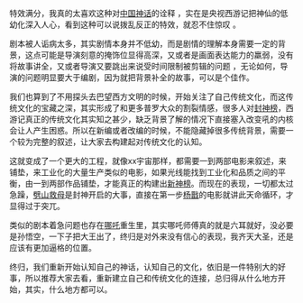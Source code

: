 特效满分，我真的太喜欢这种对[中国神话](https://www.zhihu.com/search?q=%E4%B8%AD%E5%9B%BD%E7%A5%9E%E8%AF%9D&search_source=Entity&hybrid_search_source=Entity&hybrid_search_extra=%7B%22sourceType%22%3A%22answer%22%2C%22sourceId%22%3A2639079005%7D)的诠释 ，实在是央视西游记把神仙的低幼化深入人心，看到这种可以说拨乱反正的特效，就忍不住惊叹 。

剧本被人诟病太多，其实剧情本身并不低幼，而是剧情的理解本身需要一定的背景，这点可能是导演刻意的掩饰位显得高深，又或者是画面表达能力的羸弱，没有将故事讲全，又或者导演又要跳出来说受时间限制被剪辑的问题 ，无论如何，导演的问题明显要大于编剧，因为就把背景补全的故事，可以是个佳作。

我们也算到了不用探头去巴望西方文明的时候，开始关注了自己传统文化，而这传统文化的宝藏之深，其实形成了和更多普罗大众的割裂情感，很多人对[封神榜](https://www.zhihu.com/search?q=%E5%B0%81%E7%A5%9E%E6%A6%9C&search_source=Entity&hybrid_search_source=Entity&hybrid_search_extra=%7B%22sourceType%22%3A%22answer%22%2C%22sourceId%22%3A2639079005%7D)，西游记真正的传统文化其实知之甚少，缺乏背景了解的情况下直接塞入改变吼的内核会让人产生困惑。所以在新编或者改编的时候，不能隐藏掉很多传统背景，需要一个较为完整的叙述，让大家去构建起对传统文化的认知。

这就变成了一个更大的工程，就像xx宇宙那样，都需要一到两部电影来叙述，来铺垫，来工业化的大量生产类似的电影，如果光线能找到工业化和品质之间的平衡，由一到两部作品铺垫，才能真正的构建出[新神榜](https://www.zhihu.com/search?q=%E6%96%B0%E7%A5%9E%E6%A6%9C&search_source=Entity&hybrid_search_source=Entity&hybrid_search_extra=%7B%22sourceType%22%3A%22answer%22%2C%22sourceId%22%3A2639079005%7D)。而现在的表现，一切都太过急躁，[劈山救母](https://www.zhihu.com/search?q=%E5%8A%88%E5%B1%B1%E6%95%91%E6%AF%8D&search_source=Entity&hybrid_search_source=Entity&hybrid_search_extra=%7B%22sourceType%22%3A%22answer%22%2C%22sourceId%22%3A2639079005%7D)是封神开启的大事，直接在第一步[杨戬](https://www.zhihu.com/search?q=%E6%9D%A8%E6%88%AC&search_source=Entity&hybrid_search_source=Entity&hybrid_search_extra=%7B%22sourceType%22%3A%22answer%22%2C%22sourceId%22%3A2639079005%7D)的电影就讲此天命循环，才显得过于突兀。

类似的剧本着急问题也存在[哪吒](https://www.zhihu.com/search?q=%E5%93%AA%E5%90%92&search_source=Entity&hybrid_search_source=Entity&hybrid_search_extra=%7B%22sourceType%22%3A%22answer%22%2C%22sourceId%22%3A2639057084%7D)重生里，其实哪吒师傅真的就是六耳就好，没必要是孙悟空，一下子把大王出了，终归是对外来没有信心的表现，我齐天大圣，还是应该有更加逼格的位置。

终归，我们重新开始认知自己的神话，认知自己的文化，依旧是一件特别大的好事，所以推荐大家去看，重新建立自己和传统文化的连接，总归得从什么地方开始，其实，什么地方都可以。